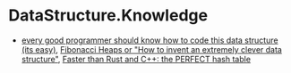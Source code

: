# DataStructure.Knowledge
- [every good programmer should know how to code this data structure (its easy)](https://youtu.be/dti0F7w3yOQ), [Fibonacci Heaps or "How to invent an extremely clever data structure"](https://youtu.be/6JxvKfSV9Ns), [Faster than Rust and C++: the PERFECT hash table](https://youtu.be/DMQ_HcNSOAI)
